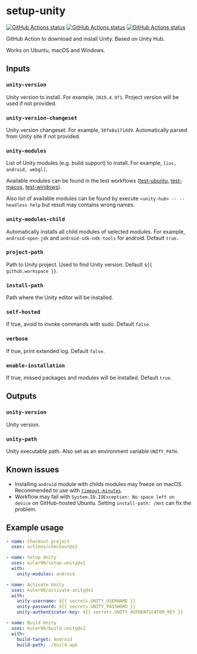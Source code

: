 # setup-unity

<p align="left">
  <a href="https://github.com/kuler90/setup-unity/actions"><img alt="GitHub Actions status" src="https://github.com/kuler90/setup-unity/workflows/test%20ubuntu/badge.svg?branch=master"></a>
  <a href="https://github.com/kuler90/setup-unity/actions"><img alt="GitHub Actions status" src="https://github.com/kuler90/setup-unity/workflows/test%20macos/badge.svg?branch=master"></a>
  <a href="https://github.com/kuler90/setup-unity/actions"><img alt="GitHub Actions status" src="https://github.com/kuler90/setup-unity/workflows/test%20windows/badge.svg?branch=master"></a>
</p>

GitHub Action to download and install Unity. Based on Unity Hub.

Works on Ubuntu, macOS and Windows.

## Inputs

### `unity-version`

Unity version to install. For example, `2019.4.9f1`. Project version will be used if not provided.

### `unity-version-changeset`

Unity version changeset. For example, `50fe8a171dd9`. Automatically parsed from Unity site if not provided.

### `unity-modules`

List of Unity modules (e.g. build support) to install. For example, `[ios, android, webgl]`.

Available modules can be found in the test workflows ([test-ubuntu](https://github.com/kuler90/setup-unity/blob/master/.github/workflows/test-ubuntu.yml), [test-macos](https://github.com/kuler90/setup-unity/blob/master/.github/workflows/test-macos.yml), [test-windows](https://github.com/kuler90/setup-unity/blob/master/.github/workflows/test-windows.yml)). 

Also list of available modules can be found by execute `<unity-hub> -- --headless help` but result may contains wrong names.

### `unity-modules-child`

Automatically installs all child modules of selected modules. For example, `android-open-jdk` and `android-sdk-ndk-tools` for android. Default `true`.

### `project-path`

Path to Unity project. Used to find Unity version. Default `${{ github.workspace }}`.

### `install-path`

Path where the Unity editor will be installed.

### `self-hosted`

If true, avoid to invoke commands with sudo. Default `false`.

### `verbose`

If true, print extended log. Default `false`.

###  `enable-installation`

If true, missed packages and modules will be installed. Default `true`.

## Outputs

### `unity-version`

Unity version.

### `unity-path`

Unity executable path. Also set as an environment variable `UNITY_PATH`.

## Known issues

 - Installing `android` module with childs modules may freeze on macOS. Recommended to use with [`timeout-minutes`](https://docs.github.com/en/free-pro-team@latest/actions/reference/workflow-syntax-for-github-actions#jobsjob_idstepstimeout-minutes).
 - Workflow may fail with `System.IO.IOException: No space left on device` on GitHub-hosted Ubuntu. Setting `install-path: /mnt` can fix the problem.

## Example usage

```yaml
- name: Checkout project
  uses: actions/checkout@v2

- name: Setup Unity
  uses: kuler90/setup-unity@v1
  with:
    unity-modules: android

- name: Activate Unity
  uses: kuler90/activate-unity@v1
  with:
    unity-username: ${{ secrets.UNITY_USERNAME }}
    unity-password: ${{ secrets.UNITY_PASSWORD }}
    unity-authenticator-key: ${{ secrets.UNITY_AUTHENTICATOR_KEY }}

- name: Build Unity
  uses: kuler90/build-unity@v1
  with:
    build-target: Android
    build-path: ./build.apk
```

